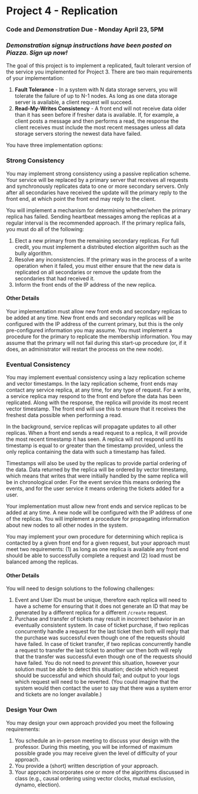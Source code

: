 Project 4 - Replication
========================================================

### Code and *Demonstration* Due - Monday April 23, 5PM

### *Demonstration signup instructions have been posted on Piazza. Sign up now!*

The goal of this project is to implement a replicated, fault tolerant version of the service you implemented for Project 3. There are two main requirements of your implementation:

1. **Fault Tolerance** - In a system with N data storage servers, you will tolerate the failure of up to N-1 nodes. As long as one data storage server is available, a client request will succeed.
2. **Read-My-Writes Consistency** - A front end will not receive data older than it has seen before if fresher data is available. If, for example, a client posts a message and then performs a read, the response the client receives must include the most recent messages unless all data storage servers storing the newest data have failed.

You have three implementation options:

### Strong Consistency

You may implement strong consistency using a passive replication scheme. Your service will be replaced by a primary server that receives all requests and synchronously replicates data to one or more secondary servers. Only after all secondaries have received the update will the primary reply to the front end, at which point the front end may reply to the client.

You will implement a mechanism for determining whether/when the primary replica has failed. Sending heartbeat messages among the replicas at a regular interval is the recommended approach. If the primary replica fails, you must do all of the following:

1. Elect a new primary from the remaining secondary replicas. For full credit, you must implement a distributed election algorithm such as the bully algorithm.
2. Resolve any inconsistencies. If the primary was in the process of a write operation when it failed, you must either ensure that the new data is replicated on all secondaries or remove the update from the secondaries that had received it.
3. Inform the front ends of the IP address of the new replica.

#### Other Details

Your implementation must allow new front ends and secondary replicas to be added at any time. New front ends and secondary replicas will be configured with the IP address of the current primary, but this is the only pre-configured information you may assume. You must implement a procedure for the primary to replicate the membership information. You may assume that the primary will not fail during this start-up procedure (or, if it does, an administrator will restart the process on the new node).

### Eventual Consistency

You may implement eventual consistency using a lazy replication scheme and vector timestamps. In the lazy replication scheme, front ends may contact any  service replica, at any time, for any type of request. For a write, a service replica may respond to the front end before the data has been replicated. Along with the response, the replica will provide its most recent vector timestamp. The front end will use this to ensure that it receives the freshest data possible when performing a read.

In the background, service replicas will propagate updates to all other replicas. When a front end sends a read request to a replica, it will provide the most recent timestamp it has seen. A replica will not respond until its timestamp is equal to or greater than the timestamp provided, unless the only replica containing the data with such a timestamp has failed.

Timestamps will also be used by the replicas to provide partial ordering of the data. Data returned by the replica will be ordered by vector timestamp, which means that writes that were initially handled by the same replica will be in chronological order. For the event service this means ordering the events, and for the user service it means ordering the tickets added for a user.

Your implementation must allow new front ends and service replicas to be added at any time. A new node will be configured with the IP address of one of the replicas. You will implement a procedure for propagating information about new nodes to all other nodes in the system.

You may implement your own procedure for determining which replica is contacted by a given front end for a given request, but your approach must meet two requirements: (1) as long as one replica is available any front end should be able to successfully complete a request and (2) load must be balanced among the replicas.

#### Other Details

You will need to design solutions to the following challenges:

1. Event and User IDs must be unique, therefore each replica will need to have a scheme for ensuring that it does not generate an ID that may be generated by a different replica for a different `/create` request.
2. Purchase and transfer of tickets may result in incorrect behavior in an eventually consistent system. In case of ticket purchase, if two replicas concurrently handle a request for the last ticket then both will reply that the purchase was successful even though one of the requests should have failed. In case of ticket transfer, if two replicas concurrently handle a request to transfer the last ticket to another usr then both will reply that the transfer was successful even though one of the requests should have failed. You do not need to *prevent* this situation, however your solution must be able to detect this situation; decide which request should be successful and which should fail; and output to your logs which request will need to be reverted. (You could imagine that the system would then contact the user to say that there was a system error and tickets are no longer available.)

### Design Your Own

You may design your own approach provided you meet the following requirements:

1. You schedule an in-person meeting to discuss your design with the professor. During this meeting, you will be informed of maximum possible grade you may receive given the level of difficulty of your approach.
2. You provide a (short) written description of your approach.
3. Your approach incorporates one or more of the algorithms discussed in class (e.g., causal ordering using vector clocks, mutual exclusion, dynamo,  election).
